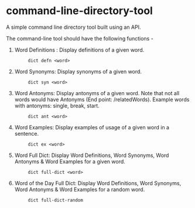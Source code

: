# command-line-directory-tool
A simple command line directory tool built using an API.


The command-line tool should have the following functions - 

1. Word Definitions : Display definitions of a given word.

            dict defn <word>

2. Word Synonyms: Display synonyms of a given word. 

            dict syn <word>

3. Word Antonyms: Display antonyms of a given word. Note that not all words would have Antonyms (End point: /relatedWords). Example words with antonyms: single, break, start.

            dict ant <word>

4. Word Examples: Display examples of usage of a given word in a sentence. 

            dict ex <word>

5. Word Full Dict: Display Word Definitions, Word Synonyms, Word Antonyms & Word Examples for a given word.

            dict full-dict <word>

6. Word of the Day Full Dict: Display Word Definitions, Word Synonyms, Word Antonyms & Word Examples for a random word.

            dict full-dict-random
            

